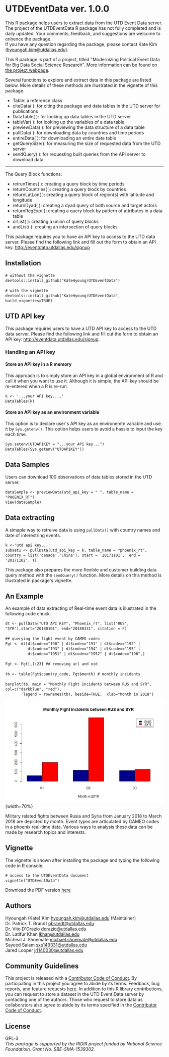 # UTDEventData ver. 1.0.0

This R package helps users to extract data from the UTD Event Data server. The project of the UTDEventData R package has not fully completed and is daily updated. Your comments, feedback, and suggestions are welcome to enhence the package.   
If you have any question regarding the package, please contact Kate Kim (<hyoungah.kim@utdallas.edu>).

This R package is part of a project, titled "Modernizing Political Event Data for Big Data Social Science Research". More information can be found on [the project webpage](http://eventdata.utdallas.edu/data.html).

Several functions to explore and extract data in this package are listed below. More details of these methods are illustrated in the vignette of this package. 

- Table: a reference class 
- citeData( ): for citing the package and data tables in the UTD server for publications
- DataTable( ): for looking up data tables in the UTD server 
- tableVar( ): for looking up the variables of a data table
- previewData( ): for previewing the data structure of a data table
- pullData( ): for downloading data by countries and time periods 
- entireData( ): for downloading an entire data table
- getQuerySize(): for measuring the size of requested data from the UTD server
- sendQuery( ): for requesting built queries from the API server to download data

****
The Query Block functions:

- retrunTimes( ): creating a query block by time periods
- returnCountries( ): creating a query block by countries
- returnLatLon( ): creating a query block of region(s) with latitude and longitude
- returnDyad( ): creating a dyad query of both source and target actors
- returnRegExp( ): creating a query block by pattern of attributes in a data table
- orList( ): creating a union of query blocks 
- andList( ): creating an intersection of query blocks

This package requires you to have an API key to access to the UTD data server. Please find the following link and fill out the form to obtain an API key. 
<http://eventdata.utdallas.edu/signup>

## Installation

```
# without the vignette
devtools::install_github("KateHyoung/UTDEventData") 

# with the vignette
devtools::install_github("KateHyoung/UTDEventData", build_vignettes=TRUE)
```
## UTD API key
This package requires users to have a UTD API key to access to the UTD data server. Please find the following link and fill out the form to obtain an API key: <http://eventdata.utdallas.edu/signup>.

### Handling an API key
#### Store an API key in a R memory
This approach is to simply store an API key in a global environment of R and call it when you want to use it. Although it is simple, the API key should be re-entered when a R is re-run. 
```
k <- '...your API key....'
DataTables(k)
```

#### Store an API key as an environment variable 
This option is to declare user's API key as an environemtn variable and use it by `Sys.getenv()`. This option helps users to avoid a hassle to input the key each time. 
```
Sys.setenv(UTDAPIKEY = "...your API key...")
DataTables(Sys.getenv("UTDAPIKEY"))
```

## Data Samples
Users can download 100 observations of data tables stored in the UTD server.
```
dataSample <- previewData(utd_api_key = " ", table_name = "PHOENIX_RT")
View(dataSample)
```
## Data extracting 
A simaple way to retreive data is using `pullData()` with country names and date of interestring events. 
```
k <-'utd api key...'
subset1 <- pullData(utd_api_key = k, table_name = "phoenix_rt", country = list('canada','China'), start = '20171101',  end = '20171102', T)
```
This package also prepares the more flexible and customer building data query method with the `sendQuery()` function. More details on this method is illustrated in package's vignette. 

## An Example

An example of data extracting of Real-time event data is illustrated in the following code chuck.    

```
dt <- pullData("UTD API KEY", "Phoenix_rt", list("RUS", "SYR"),start="20180101", end="20180331", citation = F)

## querying the fight event by CAMEO codes
Fgt <- dt[dt$code=="190" | dt$code=="191" | dt$code=="192" |
          dt$code=="193" | dt$code=="194" | dt$code=="195" |
          dt$code=="1951" | dt$code=="1952" | dt$code=="196",]

Fgt <- Fgt[,1:23] ## removing url and oid

tb <- table(Fgt$country_code, Fgt$month) # monthly incidents

barplot(tb, main = "Monthly Fight Incidents between RUS and SYR", col=c("darkblue", "red"),
        legend = rownames(tb), beside=TRUE,  xlab="Month in 2018")
```

![](vignettes/figures/fig1.jpg){width=70%}

Military related fights between Rusia and Syria from January 2018 to March 2018 are depicted by month. Event types are articulated by CAMEO codes in a phoenix real-time data. Various ways to analysis these data can be made by research topics and interests. 

## Vignette
The vignette is shown after installing the package and typing the following code in R console.

```
# access to the UTDEventData document 
vignette("UTDEventData")
```
Download the PDF version [here](https://github.com/KateHyoung/UTDEventData/raw/UTDEventData/UTDEventData.pdf)


## Authors  
Hyoungah (Kate) Kim <hyoungah.kim@utdallas.edu> (Maintainer)  
Dr. Patrick T. Brandt <pbrandt@utdallas.edu>  
Dr. Vito D'Orazio <dorazio@utdallas.edu>  
Dr. Latifur Khan <lkhan@utdallas.edu>  
Micheal J. Shoemate <michael.shoemate@utdallas.edu>   
Sayeed Salam <sxs149331@utdallas.edu>  
Jared Looper <jrl140030@utdallas.edu>    
 
 
## Community Guidelines
This project is released with a [Contributor Code of Conduct](CONDUCT.md). By participating in this project you agree to abide by its terms. Feedback, bug reports, and feature requests [here](hhttps://github.com/KateHyoung/UTDEventData/issues). In addition to this R library contributions, you can request to store a dataset in the UTD Event Data server by contacting one of the authors. Those who request to store data as collaborators also agree to abide by its terms specified in the [Contributor Code of Conduct](CONDUCT.md).


## License
GPL-3 <br/>
*This package is supported by the RIDIR project funded by National Science Foundatioin, Grant No. SBE-SMA-1539302.*
